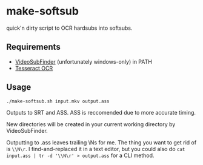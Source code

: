# make-softsub
quick'n dirty script to OCR hardsubs into softsubs.

## Requirements

* [VideoSubFinder](https://sourceforge.net/projects/videosubfinder/) (unfortunately windows-only) in PATH
* [Tesseract OCR](https://github.com/tesseract-ocr/tesseract/)

## Usage

`./make-softsub.sh input.mkv output.ass`

Outputs to SRT and ASS.
ASS is reccomended due to more accurate timing.

New directories will be created in your current working directory by VideoSubFinder.

Outputting to .ass leaves trailing \Ns for me. The thing you want to get rid of is `\\N\r`.
I find-and-replaced it in a text editor, but you could also do `cat input.ass | tr -d '\\N\r' > output.ass` for a CLI method.
